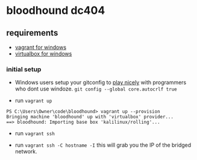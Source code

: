 # bloodhound dc404

## requirements

- [vagrant for windows](https://releases.hashicorp.com/vagrant/2.4.1/vagrant_2.4.1_windows_amd64.msi)  
- [virtualbox for windows](https://download.virtualbox.org/virtualbox/7.0.14/VirtualBox-7.0.14-161095-Win.exe)  

### initial setup

* Windows users setup your gitconfig to [play nicely](https://stackoverflow.com/questions/5834014/lf-will-be-replaced-by-crlf-in-git-what-is-that-and-is-it-important) with programmers who dont use windoze.
`git config --global core.autocrlf true`

* run `vagrant up`
```
PS C:\Users\Owner\code\bloodhound> vagrant up --provision
Bringing machine 'bloodhound' up with 'virtualbox' provider...
==> bloodhound: Importing base box 'kalilinux/rolling'...
```

* run `vagrant ssh`  

* run `vagrant ssh -C hostname -I` 
  this will grab you the IP of the bridged network.

